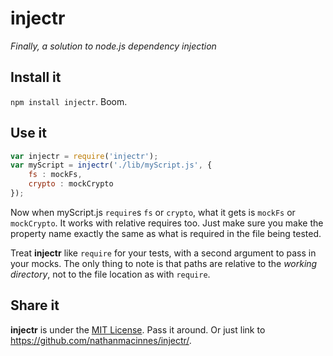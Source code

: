 # injectr #

_Finally, a solution to node.js dependency injection_

## Install it ##

`npm install injectr`. Boom.

## Use it ##

````javascript
var injectr = require('injectr');
var myScript = injectr('./lib/myScript.js', {
    fs : mockFs,
    crypto : mockCrypto
});
````

Now when myScript.js `require`s `fs` or `crypto`, what it gets is `mockFs` or
`mockCrypto`. It works with relative requires too. Just make sure you make the
property name exactly the same as what is required in the file being tested.

Treat **injectr** like `require` for your tests, with a second argument to pass
in your mocks. The only thing to note is that paths are relative to the
_working directory_, not to the file location as with `require`.

## Share it ##

**injectr** is under the [MIT License](http://www.opensource.org/licenses/MIT).
Pass it around. Or just link to https://github.com/nathanmacinnes/injectr/.
